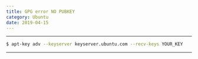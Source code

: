 ```yaml
---
title: GPG error NO PUBKEY
category: Ubuntu
date: 2019-04-15
---
```


-----

```bash
$ apt-key adv --keyserver keyserver.ubuntu.com --recv-keys YOUR_KEY
```

-----